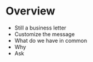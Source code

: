 # Overview

- Still a business letter
- Customize the message
- What do we have in common
- Why
- Ask
